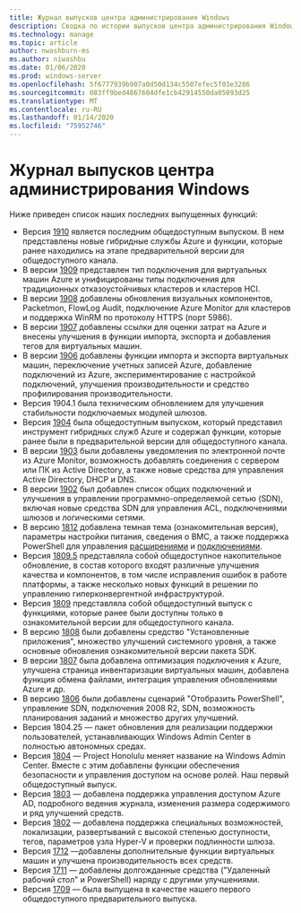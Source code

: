 ```yaml
---
title: Журнал выпусков центра администрирования Windows
description: Сводка по истории выпусков центра администрирования Windows, включая ссылки для их загрузки.
ms.technology: manage
ms.topic: article
author: nwashburn-ms
ms.author: niwashbu
ms.date: 01/06/2020
ms.prod: windows-server
ms.openlocfilehash: 5f6777939b907a0d50d134c5507efec5f03e3286
ms.sourcegitcommit: 083ff9bed4867604dfe1cb42914550da05093d25
ms.translationtype: MT
ms.contentlocale: ru-RU
ms.lasthandoff: 01/14/2020
ms.locfileid: "75952746"
---
```

# <a name="windows-admin-center-release-history"></a>Журнал выпусков центра администрирования Windows

Ниже приведен список наших последних выпущенных функций:

- Версия [1910](https://aka.ms/wac1910) является последним общедоступным выпуском. В нем представлены новые гибридные службы Azure и функции, которые ранее находились на этапе предварительной версии для общедоступного канала.
- В версии [1909](https://aka.ms/wac1909) представлен тип подключения для виртуальных машин Azure и унифицированы типы подключения для традиционных отказоустойчивых кластеров и кластеров HCI.
- В версии [1908](https://aka.ms/wac1908) добавлены обновления визуальных компонентов, Packetmon, FlowLog Audit, подключение Azure Monitor для кластеров и поддержка WinRM по протоколу HTTPS (порт 5986).
- В версии [1907](https://aka.ms/wac1907) добавлены ссылки для оценки затрат на Azure и внесены улучшения в функции импорта, экспорта и добавления тегов для виртуальных машин.
- В версии [1906](https://aka.ms/wac1906) добавлены функции импорта и экспорта виртуальных машин, переключение учетных записей Azure, добавление подключений из Azure, экспериментирование с настройкой подключений, улучшения производительности и средство профилирования производительности.
- Версия 1904.1 была техническим обновлением для улучшения стабильности подключаемых модулей шлюзов.
- Версия [1904](https://aka.ms/wac1904) была общедоступным выпуском, который представил инструмент гибридных служб Azure и содержал функции, которые ранее были в предварительной версии для общедоступного канала.
- В версии [1903](https://aka.ms/wac1903) были добавлены уведомления по электронной почте из Azure Monitor, возможность добавлять соединения с сервером или ПК из Active Directory, а также новые средства для управления Active Directory, DHCP и DNS.
- В версии [1902](https://aka.ms/wac1902) был добавлен список общих подключений и улучшения в управлении программно-определяемой сетью (SDN), включая новые средства SDN для управления ACL, подключениями шлюзов и логическими сетями.
- В версию [1812](https://aka.ms/wac1812) добавлена темная тема (ознакомительная версия), параметры настройки питания, сведения о BMC, а также поддержка PowerShell для управления [расширениями](../configure/using-extensions.md#manage-extensions-with-powershell) и [подключениями](../use/get-started.md#use-powershell-to-import-or-export-your-connections-with-tags).
- Версия [1809.5](https://aka.ms/wac1809.5) представляла собой общедоступное накопительное обновление, в состав которого входят различные улучшения качества и компонентов, в том числе исправления ошибок в работе платформы, а также несколько новых функций в решении по управлению гиперконвергентной инфраструктурой.
- Версия [1809](https://cloudblogs.microsoft.com/windowsserver/2018/09/20/windows-admin-center-1809-and-sdk-now-generally-available/) представляла собой общедоступный выпуск с функциями, которые ранее были доступны только в ознакомительной версии для общедоступного канала.
- В версию [1808](https://aka.ms/WACPreview1808-InsiderBlog) были добавлены средство "Установленные приложения", множество улучшений системного уровня, а также основные обновления ознакомительной версии пакета SDK.
- В версии [1807](https://aka.ms/WACPreview1807-InsiderBlog) была добавлена оптимизация подключения к Azure, улучшена страница инвентаризации виртуальных машин, добавлена функция обмена файлами, интеграция управления обновлениями Azure и др.
- В версию [1806](https://aka.ms/WACPreview1806-InsiderBlog) были добавлены сценарий "Отобразить PowerShell", управление SDN, подключения 2008 R2, SDN, возможность планирования заданий и множество других улучшений.
- Версия 1804.25 — пакет обновления для реализации поддержки пользователей, устанавливающих Windows Admin Center в полностью автономных средах.
- Версия [1804](https://cloudblogs.microsoft.com/windowsserver/2018/04/12/announcing-windows-admin-center-our-reimagined-management-experience/) — Project Honolulu меняет название на Windows Admin Center. Вместе с этим добавлены функции обеспечения безопасности и управления доступом на основе ролей. Наш первый общедоступный выпуск.
- Версия [1803](https://blogs.windows.com/windowsexperience/2018/03/13/announcing-project-honolulu-technical-preview-1803-and-rsat-insider-preview-for-windows-10) — добавлена поддержка управления доступом Azure AD, подробного ведения журнала, изменения размера содержимого и ряд улучшений средств.
- Версия [1802](https://blogs.windows.com/windowsexperience/2018/02/13/announcing-windows-server-insider-preview-build-17093-project-honolulu-technical-preview-1802) — добавлена поддержка специальных возможностей, локализации, развертываний с высокой степенью доступности, тегов, параметров узла Hyper-V и проверки подлинности шлюза.
- Версия [1712](https://blogs.windows.com/windowsexperience/2017/12/19/announcing-project-honolulu-technical-preview-1712-build-05002) —добавлены дополнительные функции виртуальных машин и улучшена производительность всех средств.
- Версия [1711](https://cloudblogs.microsoft.com/windowsserver/2017/12/01/1711-update-to-project-honolulu-technical-preview-is-now-available/) — добавлены долгожданные средства ("Удаленный рабочий стол" и PowerShell) наряду с другими улучшениями.
- Версия [1709](https://cloudblogs.microsoft.com/windowsserver/2017/09/22/project-honolulu-technical-preview-is-now-available-for-download/) — была выпущена в качестве нашего первого общедоступного предварительного выпуска.
